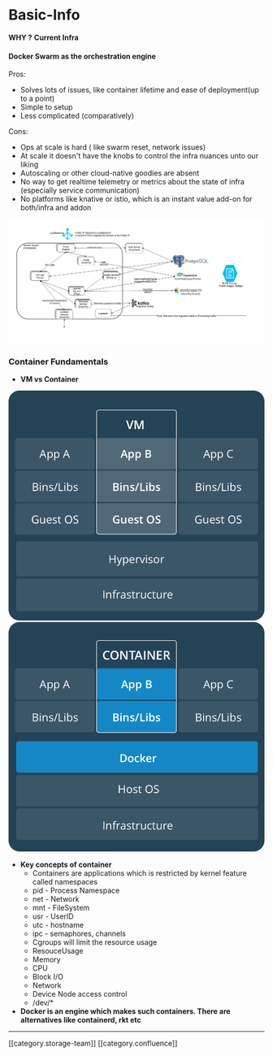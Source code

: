 # Basic-Info

**WHY ?** **Current Infra**

#### Docker Swarm as the orchestration engine

Pros:

* Solves lots of issues, like container lifetime and ease of deployment(up to a point)
* Simple to setup
* Less complicated (comparatively)

Cons:

* Ops at scale is hard ( like swarm reset, network issues)
* At scale it doesn't have the knobs to control the infra nuances unto our liking
* Autoscaling or other cloud-native goodies are absent
* No way to get realtime telemetry or metrics about the state of infra (especially service communication)
* No platforms like knative or istio, which is an instant value add-on for both/infra and addon

![](../../../../DevOpsFull/devops-kn-hw2/images/storage/infra.png)

### Container Fundamentals

* **VM vs Container**

![](../../../../DevOpsFull/devops-kn-hw2/images/storage/VM.png) ![](../../../../DevOpsFull/devops-kn-hw2/images/storage/Container.png)

* **Key concepts of container**
  * Containers are applications which is restricted by kernel feature called namespaces
  * pid - Process Namespace
  * net - Network
  * mnt - FileSystem
  * usr - UserID
  * utc - hostname
  * ipc - semaphores, channels
  * Cgroups will limit the resource usage
  * ResouceUsage
  * Memory
  * CPU
  * Block I/O
  * Network
  * Device Node access control
  * /dev/\*
* **Docker is an engine which makes such containers. There are alternatives like containerd, rkt etc**

***

\[\[category.storage-team]] \[\[category.confluence]]

